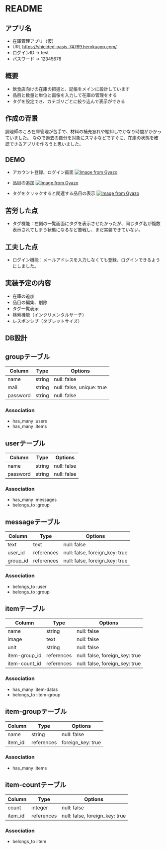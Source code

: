 # README

## アプリ名
- 在庫管理アプリ（仮）
- URL https://shielded-oasis-74769.herokuapp.com/
- ログインID → test
- パスワード → 12345678

## 概要
- 飲食店向けの在庫の把握と、記帳をメインに設計しています
- 品目と数量と単位と画像を入力して在庫の管理をする
- タグを設定でき、カテゴリごとに絞り込んで表示ができる

## 作成の背景
調理師のころ在庫管理が苦手で、材料の補充忘れや棚卸しでかなり時間がかかっていました。
なので過去の自分を対象にスマホなどですぐに、在庫の状態を確認できるアプリを作ろうと思いました。

## DEMO
- アカウント登録、ログイン画面
[![Image from Gyazo](https://i.gyazo.com/f330560e2635c5372bca072a5410626e.png)](https://gyazo.com/f330560e2635c5372bca072a5410626e)

- 品目の追加
[![Image from Gyazo](https://i.gyazo.com/5ee7c62bb4902602dd4cd79f581b7cca.gif)](https://gyazo.com/5ee7c62bb4902602dd4cd79f581b7cca)

- タグをクリックすると関連する品目の表示
[![Image from Gyazo](https://i.gyazo.com/2117de9b00364a61830905cf6f413540.gif)](https://gyazo.com/2117de9b00364a61830905cf6f413540)

## 苦労した点
- タグ機能：左側の一覧画面にタグを表示させたかったが、同じタグ名が複数表示されてしまう状態になるなど苦戦し、まだ実装できていない。

## 工夫した点
- ログイン機能：メールアドレスを入力しなくても登録、ログインできるようにしました。

## 実装予定の内容
- 在庫の追加
- 品目の編集、削除
- タグ一覧表示
- 検索機能（インクリメンタルサーチ）
- レスポンシブ（タブレットサイズ）

## DB設計

## groupテーブル
|Column|Type|Options|
|------|----|-------|
|name|string|null: false|
|mail|string|null: false, unique: true|
|password|string|null: false|

### Association
- has_many :users
- has_many :items

## userテーブル
|Column|Type|Options|
|------|----|-------|
|name|string|null: false|
|password|string|null: false|

### Association
- has_many :messages
- belongs_to :group

## messageテーブル
|Column|Type|Options|
|------|----|-------|
|text|text|null: false|
|user_id|references|null: false, foreign_key: true|
|group_id|references|null: false, foreign_key: true|

### Association
- belongs_to :user
- belongs_to :group

## itemテーブル
|Column|Type|Options|
|------|----|-------|
|name|string|null: false|
|image|text|null: false|
|unit|string|null: false|
|item-group_id|references|null: false, foreign_key: true|
|item-count_id|references|null: false, foreign_key: true|

### Association
- has_many :item-datas
- belongs_to :item-group

## item-groupテーブル
|Column|Type|Options|
|------|----|-------|
|name|string|null: false|
|item_id|references|foreign_key: true|

### Association
- has_many :items

## item-countテーブル
|Column|Type|Options|
|------|----|-------|
|count|integer|null: false|
|item_id|references|null: false, foreign_key: true|

### Association
- belongs_to :item
